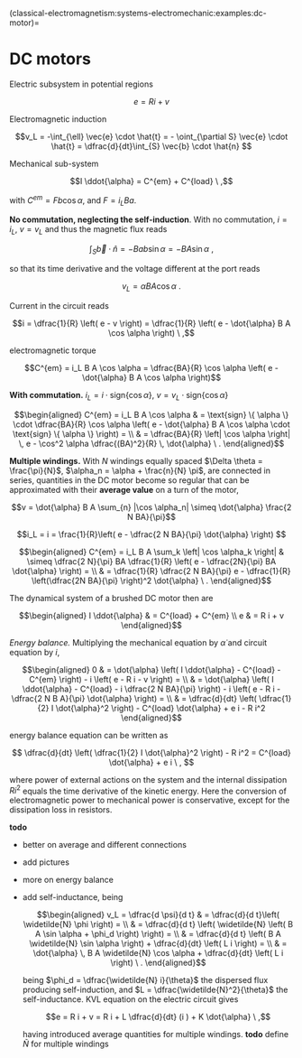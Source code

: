 (classical-electromagnetism:systems-electromechanic:examples:dc-motor)=
# DC motors

Electric subsystem in potential regions

$$e = R i + v$$

Electromagnetic induction

$$v_L = -\int_{\ell} \vec{e} \cdot \hat{t} = - \oint_{\partial S} \vec{e} \cdot \hat{t} = \dfrac{d}{dt}\int_{S} \vec{b} \cdot \hat{n} $$

Mechanical sub-system

$$I \ddot{\alpha} = C^{em} + C^{load} \ ,$$

with $C^{em} = F b \cos \alpha$, and $F = i_L B a$.

**No commutation, neglecting the self-induction**. With no commutation, $i = i_L$, $v = v_L$ and thus the magnetic flux reads

$$\int_{S} \vec{b} \cdot \hat{n} = - B a b \sin \alpha = - B A \sin \alpha \ ,$$

so that its time derivative and the voltage different at the port reads

$$v_L = \dot{\alpha} B A \cos \alpha \ .$$

Current in the circuit reads

$$i = \dfrac{1}{R} \left( e - v \right) = \dfrac{1}{R} \left( e - \dot{\alpha} B A \cos \alpha \right) \ ,$$

electromagnetic torque

$$C^{em} = i_L B A \cos \alpha =  \dfrac{BA}{R} \cos \alpha \left( e - \dot{\alpha} B A \cos \alpha \right)$$

**With commutation.** $i_L = i \cdot \text{sign} \{ \cos \alpha \}$, $v = v_L \cdot \text{sign} \{ \cos \alpha \}$

$$\begin{aligned}
  C^{em} = i_L B A \cos \alpha
  & =  \text{sign} \{ \alpha \} \cdot \dfrac{BA}{R} \cos \alpha \left( e - \dot{\alpha} B A \cos \alpha \cdot \text{sign} \{ \alpha \} \right) = \\
  & = \dfrac{BA}{R} \left| \cos \alpha \right| \, e - \cos^2 \alpha  \dfrac{(BA)^2}{R} \, \dot{\alpha} \ .
\end{aligned}$$

**Multiple windings.** With $N$ windings equally spaced $\Delta \theta = \frac{\pi}{N}$, $\alpha_n = \alpha + \frac{n}{N} \pi$, are connected in series, quantities in the DC motor become so regular that can be approximated with their **average value** on a turn of the motor,

$$v = \dot{\alpha} B A \sum_{n} |\cos  \alpha_n| \simeq \dot{\alpha} \frac{2 N BA}{\pi}$$

$$i_L = i = \frac{1}{R}\left( e - \dfrac{2 N BA}{\pi} \dot{\alpha} \right) $$

$$\begin{aligned}
  C^{em} = i_L B A \sum_k \left| \cos \alpha_k \right|
  & \simeq \dfrac{2 N}{\pi} BA \dfrac{1}{R}  \left( e - \dfrac{2N}{\pi} BA \dot{\alpha} \right) = \\
  & =      \dfrac{1}{R} \dfrac{2 N BA}{\pi} e - \dfrac{1}{R} \left(\dfrac{2N BA}{\pi} \right)^2 \dot{\alpha} \ .
\end{aligned}$$
<!-- \dfrac{2 N}{\pi} \frac{BA}{R} e - \dfrac{N}{2} \dfrac{(BA)^2}{R} \dot{\alpha}$$ -->

The dynamical system of a brushed DC motor then are

$$\begin{aligned}
  I \ddot{\alpha} & = C^{load} + C^{em} \\ 
               e  & = R i + v
\end{aligned}$$

*Energy balance.* Multiplying the mechanical equation by $\dot{\alpha}$ and circuit equation by $i$,

$$\begin{aligned}
  0 
  & = \dot{\alpha} \left( I \ddot{\alpha} - C^{load} - C^{em} \right) - i \left( e - R i - v \right) = \\
  & = \dot{\alpha} \left( I \ddot{\alpha} - C^{load} - i \dfrac{2 N BA}{\pi}  \right) - i \left( e - R i - \dfrac{2 N B A}{\pi} \dot{\alpha} \right) = \\
  & = \dfrac{d}{dt} \left( \dfrac{1}{2} I \dot{\alpha}^2 \right) - C^{load} \dot{\alpha} + e i - R i^2 
\end{aligned}$$

energy balance equation can be written as

$$
  \dfrac{d}{dt} \left( \dfrac{1}{2} I \dot{\alpha}^2 \right) - R i^2 =  C^{load} \dot{\alpha} + e i \ ,
$$

where power of external actions on the system and the internal dissipation $R i^2$ equals the time derivative of the kinetic energy. Here the conversion of electromagnetic power to mechanical power is conservative, except for the dissipation loss in resistors.

**todo**
- better on average and different connections
- add pictures
- more on energy balance
- add self-inductance, being

   $$\begin{aligned}
     v_L = \dfrac{d \psi}{d t}
     & = \dfrac{d}{d t}\left( \widetilde{N} \phi \right) = \\
     & = \dfrac{d}{d t} \left( \widetilde{N} \left( B A \sin \alpha + \phi_d \right) \right) = \\
     & = \dfrac{d}{d t} \left( B A \widetilde{N} \sin \alpha \right) + \dfrac{d}{dt} \left( L i \right)  = \\
     & = \dot{\alpha} \, B A \widetilde{N} \cos \alpha + \dfrac{d}{dt} \left( L i \right) \ .
   \end{aligned}$$

   being $\phi_d = \dfrac{\widetilde{N} i}{\theta}$ the dispersed flux producing self-induction, and $L = \dfrac{\widetilde{N}^2}{\theta}$ the self-inductance. KVL equation on the electric circuit gives

   $$e = R i + v = R i + L \dfrac{d}{dt} (i ) + K \dot{\alpha} \ ,$$

   having introduced average quantities for multiple windings. **todo** define $\widetilde{N}$ for multiple windings

